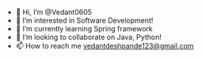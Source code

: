 - 👋 Hi, I’m @Vedant0605
- 👀 I’m interested in Software Development!
- 🌱 I’m currently learning Spring framework
- 💞️ I’m looking to collaborate on Java, Python!
- 📫 How to reach me vedantdeshpande123@gmail.com

<!---
Vedant0605/Vedant0605 is a ✨ special ✨ repository because its `README.md` (this file) appears on your GitHub profile.
You can click the Preview link to take a look at your changes.
--->
